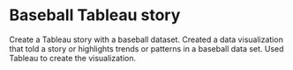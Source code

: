 # Baseball Tableau story
Create a Tableau story with a baseball dataset. Created a data visualization that told a story or highlights trends or patterns in a baseball data set. Used Tableau to create the visualization. 
